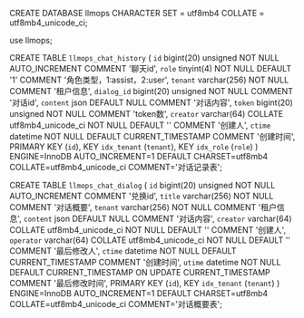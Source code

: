 CREATE DATABASE llmops
CHARACTER SET = utf8mb4
COLLATE = utf8mb4_unicode_ci;

use llmops;


CREATE TABLE `llmops_chat_history` (
  `id` bigint(20) unsigned NOT NULL AUTO_INCREMENT COMMENT '聊天id',
  `role` tinyint(4) NOT NULL DEFAULT '1' COMMENT '角色类型，1:assist，2:user',
  `tenant` varchar(256) NOT NULL COMMENT '租户信息',
  `dialog_id` bigint(20) unsigned NOT NULL COMMENT '对话id',
  `content` json DEFAULT NULL COMMENT '对话内容',
  `token` bigint(20) unsigned NOT NULL COMMENT 'token数',
  `creator` varchar(64) COLLATE utf8mb4_unicode_ci NOT NULL DEFAULT '' COMMENT '创建人',
  `ctime` datetime NOT NULL DEFAULT CURRENT_TIMESTAMP COMMENT '创建时间',
  PRIMARY KEY (`id`),
  KEY `idx_tenant` (`tenant`),
  KEY `idx_role` (`role`)
) ENGINE=InnoDB AUTO_INCREMENT=1 DEFAULT CHARSET=utf8mb4 COLLATE=utf8mb4_unicode_ci COMMENT='对话记录表';


CREATE TABLE `llmops_chat_dialog` (
  `id` bigint(20) unsigned NOT NULL AUTO_INCREMENT COMMENT '兑换id',
  `title` varchar(256) NOT NULL COMMENT '对话概要',
  `tenant` varchar(256) NOT NULL COMMENT '租户信息',
  `content` json DEFAULT NULL COMMENT '对话内容',
  `creator` varchar(64) COLLATE utf8mb4_unicode_ci NOT NULL DEFAULT '' COMMENT '创建人',
  `operator` varchar(64) COLLATE utf8mb4_unicode_ci NOT NULL DEFAULT '' COMMENT '最后修改人',
  `ctime` datetime NOT NULL DEFAULT CURRENT_TIMESTAMP COMMENT '创建时间',
  `utime` datetime NOT NULL DEFAULT CURRENT_TIMESTAMP ON UPDATE CURRENT_TIMESTAMP COMMENT '最后修改时间',
  PRIMARY KEY (`id`),
  KEY `idx_tenant` (`tenant`)
) ENGINE=InnoDB AUTO_INCREMENT=1 DEFAULT CHARSET=utf8mb4 COLLATE=utf8mb4_unicode_ci COMMENT='对话概要表';


